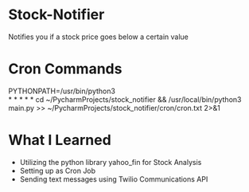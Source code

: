 # Stock-Notifier
Notifies you if a stock price goes below a certain value

# Cron Commands
PYTHONPATH=/usr/bin/python3\
\* \* \* \* \* cd ~/PycharmProjects/stock_notifier && /usr/local/bin/python3 main.py >> ~/PycharmProjects/stock_notifier/cron/cron.txt 2>&1

# What I Learned
 * Utilizing the python library yahoo_fin for Stock Analysis
 * Setting up as Cron Job
 * Sending text messages using Twilio Communications API

